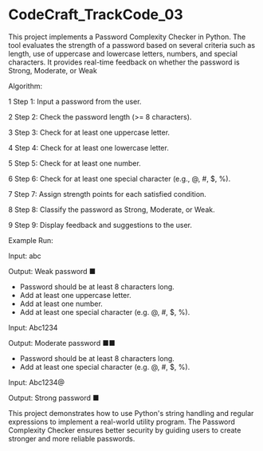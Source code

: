 # CodeCraft_TrackCode_03
This project implements a Password Complexity Checker in Python. The tool evaluates the strength of a password based on several criteria such as length, use of uppercase and lowercase letters, numbers, and special characters. It provides real-time feedback on whether the password is Strong, Moderate, or Weak

Algorithm:

1 Step 1: Input a password from the user.

2 Step 2: Check the password length (>= 8 characters).

3 Step 3: Check for at least one uppercase letter.

4 Step 4: Check for at least one lowercase letter.

5 Step 5: Check for at least one number.

6 Step 6: Check for at least one special character (e.g., @, #, $, %).

7 Step 7: Assign strength points for each satisfied condition.

8 Step 8: Classify the password as Strong, Moderate, or Weak.

9 Step 9: Display feedback and suggestions to the user.

Example Run:

Input: abc

Output: Weak password ■

- Password should be at least 8 characters long.
- Add at least one uppercase letter.
- Add at least one number.
- Add at least one special character (e.g. @, #, $, %).
  
Input: Abc1234

Output: Moderate password ■■

- Password should be at least 8 characters long.
- Add at least one special character (e.g. @, #, $, %).
  
Input: Abc1234@

Output: Strong password ■

This project demonstrates how to use Python's string handling and regular expressions to
implement a real-world utility program. The Password Complexity Checker ensures better security
by guiding users to create stronger and more reliable passwords.
